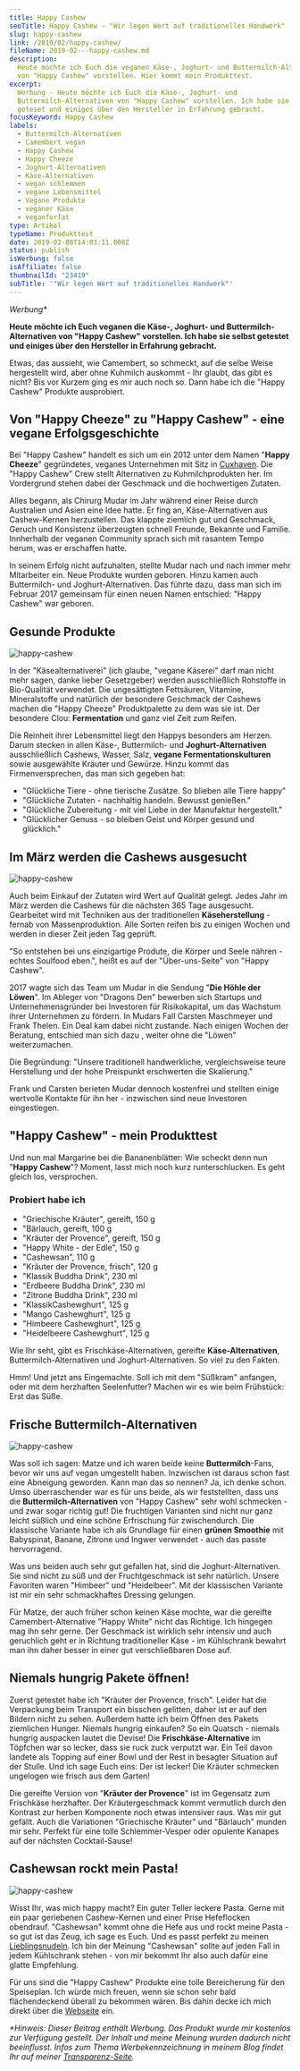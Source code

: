 ```yaml
---
title: Happy Cashew
seoTitle: Happy Cashew - "Wir legen Wert auf traditionelles Handwerk"
slug: happy-cashew
link: /2019/02/happy-cashew/
fileName: 2019-02---happy-cashew.md
description:
  Heute möchte ich Euch die veganen Käse-, Joghurt- und Buttermilch-Alternativen
  von "Happy Cashew" vorstellen. Hier kommt mein Produkttest.
excerpt:
  Werbung - Heute möchte ich Euch die Käse-, Joghurt- und
  Buttermilch-Alternativen von "Happy Cashew" vorstellen. Ich habe sie selbst
  geteset und einiges über den Hersteller in Erfahrung gebracht.
focusKeyword: Happy Cashew
labels:
  - Buttermilch-Alternativen
  - Camembert vegan
  - Happy Cashew
  - Happy Cheeze
  - Joghurt-Alternativen
  - Käse-Alternativen
  - vegan schlemmen
  - vegane Lebensmittel
  - Vegane Produkte
  - veganer Käse
  - veganforfat
type: Artikel
typeName: Produkttest
date: 2019-02-08T14:03:11.000Z
status: publish
isWerbung: false
isAffiliate: false
thumbnailId: "23419"
subTitle: '"Wir legen Wert auf traditionelles Handwerk"'
---
```


<em>Werbung\*</em>

<strong>Heute möchte ich Euch veganen die Käse-, Joghurt- und
Buttermilch-Alternativen von "Happy Cashew" vorstellen. Ich habe sie selbst
getestet und einiges über den Hersteller in Erfahrung gebracht.</strong>

Etwas, das aussieht, wie Camembert, so schmeckt, auf die selbe Weise hergestellt
wird, aber ohne Kuhmilch auskommt - Ihr glaubt, das gibt es nicht? Bis vor
Kurzem ging es mir auch noch so. Dann habe ich die "Happy Cashew" Produkte
ausprobiert.

## Von "Happy Cheeze" zu "Happy Cashew" - eine vegane Erfolgsgeschichte

Bei "Happy Cashew" handelt es sich um ein 2012 unter dem Namen "<strong>Happy
Cheeze</strong>" gegründetes, veganes Unternehmen mit Sitz in
[Cuxhaven](/2019/02/ein-hauch-von-fruehling-in-cuxhaven/). Die "Happy Cashew"
Crew stellt Alternativen zu Kuhmilchprodukten her. Im Vordergrund stehen dabei
der Geschmack und die hochwertigen Zutaten.

Alles begann, als Chirurg Mudar im Jahr während einer Reise durch Australien und
Asien eine Idee hatte. Er fing an, Käse-Alternativen aus Cashew-Kernen
herzustellen. Das klappte ziemlich gut und Geschmack, Geruch und Konsistenz
überzeugten schnell Freunde, Bekannte und Familie. Innherhalb der veganen
Community sprach sich mit rasantem Tempo herum, was er erschaffen hatte.

In seinem Erfolg nicht aufzuhalten, stellte Mudar nach und nach immer mehr
Mitarbeiter ein. Neue Produkte wurden geboren. Hinzu kamen auch Buttermilch- und
Joghurt-Alternativen. Das führte dazu, dass man sich im Februar 2017 gemeinsam
für einen neuen Namen entschied: "Happy Cashew" war geboren.

## Gesunde Produkte

![happy-cashew](http://cardamonchai.com/wp-content/uploads/2019/02/2019-02-08-happy-cashew-4-400x286.jpg "So sehen die Joghurt-Alternativen aus")

In der "Käsealternativerei" (ich glaube, "vegane Käserei" darf man nicht mehr
sagen, danke lieber Gesetzgeber) werden ausschließlich Rohstoffe in Bio-Qualität
verwendet. Die ungesättigten Fettsäuren, Vitamine, Mineralstoffe und natürlich
der besondere Geschmack der Cashews machen die "Happy Cheeze" Produktpalette zu
dem was sie ist. Der besondere Clou: <strong>Fermentation</strong> und ganz viel
Zeit zum Reifen.

Die Reinheit ihrer Lebensmittel liegt den Happys besonders am Herzen. Darum
stecken in allen Käse-, Buttermilch- und <strong>Joghurt-Alternativen</strong>
ausschließlich Cashews, Wasser, Salz, <strong>vegane
Fermentationskulturen</strong> sowie ausgewählte Kräuter und Gewürze. Hinzu
kommt das Firmenversprechen, das man sich gegeben hat:

<ul>
    <li>"Glückliche Tiere - ohne tierische Zusätze. So blieben alle Tiere happy"</li>
    <li>"Glückliche Zutaten - nachhaltig handeln. Bewusst genießen."</li>
    <li>"Glückliche Zubereitung - mit viel Liebe in der Manufaktur hergestellt."</li>
    <li>"Glücklicher Genuss - so bleiben Geist und Körper gesund und glücklich."</li>
</ul>

## Im März werden die Cashews ausgesucht

![happy-cashew](http://cardamonchai.com/wp-content/uploads/2019/02/2019-02-08-happy-cashew-5-400x300.jpg '"Happy White - der Gereifte"')

Auch beim Einkauf der Zutaten wird Wert auf Qualität gelegt. Jedes Jahr im März
werden die Cashews für die nächsten 365 Tage ausgesucht. Gearbeitet wird mit
Techniken aus der traditionellen <strong>Käseherstellung</strong> - fernab von
Massenproduktion. Alle Sorten reifen bis zu einigen Wochen und werden in dieser
Zeit jeden Tag geprüft.

"So entstehen bei uns einzigartige Produte, die Körper und Seele nähren - echtes
Soulfood eben.", heißt es auf der "Über-uns-Seite" von "Happy Cashew".

2017 wagte sich das Team um Mudar in die Sendung "<strong>Die Höhle der
Löwen</strong>". Im Ableger von "Dragons Den" bewerben sich Startups und
Unternehmensgründer bei Investoren für Risikokapital, um das Wachstum ihrer
Unternehmen zu fördern. In Mudars Fall Carsten Maschmeyer und Frank Thelen. Ein
Deal kam dabei nicht zustande. Nach einigen Wochen der Beratung, entschied man
sich dazu , weiter ohne die "Löwen" weiterzumachen.

Die Begründung: "Unsere traditionell handwerkliche, vergleichsweise teure
Herstellung und der hohe Preispunkt erschwerten die Skalierung."

Frank und Carsten berieten Mudar dennoch kostenfrei und stellten einige
wertvolle Kontakte für ihn her - inzwischen sind neue Investoren eingestiegen.

## "Happy Cashew" - mein Produkttest

Und nun mal Margarine bei die Bananenblätter: Wie scheckt denn nun
"<strong>Happy Cashew</strong>"? Moment, lasst mich noch kurz runterschlucken.
Es geht gleich los, versprochen.

### Probiert habe ich

<ul>
    <li>"Griechische Kräuter", gereift, 150 g</li>
    <li>"Bärlauch, gereift, 100 g</li>
    <li>"Kräuter der Provence", gereift, 150 g</li>
    <li>"Happy White - der Edle", 150 g</li>
    <li>"Cashewsan", 110 g</li>
    <li>"Kräuter der Provence, frisch", 120 g</li>
    <li>"Klassik Buddha Drink", 230 ml</li>
    <li>"Erdbeere Buddha Drink", 230 ml</li>
    <li>"Zitrone Buddha Drink", 230 ml</li>
    <li>"KlassikCashewghurt", 125 g</li>
    <li>"Mango Cashewghurt", 125 g</li>
    <li>"Himbeere Cashewghurt", 125 g</li>
    <li>"Heidelbeere Cashewghurt", 125 g</li>
</ul>

Wie Ihr seht, gibt es Frischkäse-Alternativen, gereifte
<strong>Käse-Alternativen</strong>, Buttermilch-Alternativen und
Joghurt-Alternativen. So viel zu den Fakten.

Hmm! Und jetzt ans Eingemachte. Soll ich mit dem "Süßkram" anfangen, oder mit
dem herzhaften Seelenfutter? Machen wir es wie beim Frühstück: Erst das Süße.

## Frische Buttermilch-Alternativen

![happy-cashew](http://cardamonchai.com/wp-content/uploads/2019/02/2019-02-08-happy-cashew-7-400x300.jpg 'Die Buttermilch-Alternativen von "Happy Cashew"')

Was soll ich sagen: Matze und ich waren beide keine
<strong>Buttermilch</strong>-Fans, bevor wir uns auf vegan umgestellt haben.
Inzwischen ist daraus schon fast eine Abneigung geworden. Kann man das so
nennen? Ja, ich denke schon. Umso überraschender war es für uns beide, als wir
feststellten, dass uns die <strong>Buttermilch-Alternativen</strong> von "Happy
Cashew" sehr wohl schmecken - und zwar sogar richtig gut! Die fruchtigen
Varianten sind nicht nur ganz leicht süßlich und eine schöne Erfrischung für
zwischendurch. Die klassische Variante habe ich als Grundlage für einen
<strong>grünen Smoothie</strong> mit Babyspinat, Banane, Zitrone und Ingwer
verwendet - auch das passte hervorragend.

Was uns beiden auch sehr gut gefallen hat, sind die Joghurt-Alternativen. Sie
sind nicht zu süß und der Fruchtgeschmack ist sehr natürlich. Unsere Favoriten
waren "Himbeer" und "Heidelbeer". Mit der klassischen Variante ist mir ein sehr
schmackhaftes Dressing gelungen.

Für Matze, der auch früher schon keinen Käse mochte, war die gereifte
Camembert-Alternative "Happy White" nicht das Richtige. Ich hingegen mag ihn
sehr gerne. Der Geschmack ist wirklich sehr intensiv und auch geruchlich geht er
in Richtung traditioneller Käse - im Kühlschrank bewahrt man ihn daher besser in
einer gut verschließbaren Dose auf.

## Niemals hungrig Pakete öffnen!

Zuerst getestet habe ich "Kräuter der Provence, frisch". Leider hat die
Verpackung beim Transport ein bisschen gelitten, daher ist er auf den Bildern
nicht zu sehen. Außerdem hatte ich beim Öffnen des Pakets ziemlichen Hunger.
Niemals hungrig einkaufen? So ein Quatsch - niemals hungrig auspacken lautet die
Devise! Die <strong>Frischkäse-Alternative</strong> im Töpfchen war so lecker,
dass sie ruck zuck verputzt war. Ein Teil davon landete als Topping auf einer
Bowl und der Rest in besagter Situation auf der Stulle. Und ich sage Euch eins:
Der ist lecker! Die Kräuter schmecken ungelogen wie frisch aus dem Garten!

Die gereifte Version von "<strong>Kräuter der Provence</strong>" ist im
Gegensatz zum Frischkäse herzhafter. Der Kräutergeschmack kommt vermutlich durch
den Kontrast zur herben Komponente noch etwas intensiver raus. Was mir gut
gefällt. Auch die Variationen "Griechische Kräuter" und "Bärlauch" munden mir
sehr. Perfekt für eine tolle Schlemmer-Vesper oder opulente Kanapes auf der
nächsten Cocktail-Sause!

## Cashewsan rockt mein Pasta!

![happy-cashew](http://cardamonchai.com/wp-content/uploads/2019/02/2019-02-08-happy-cashew-6-400x300.jpg 'Happy mit "Cashewsan"')

Wisst Ihr, was mich happy macht? Ein guter Teller leckere Pasta. Gerne mit ein
paar geriebenen Cashew-Kernen und einer Prise Hefeflocken obendrauf. "Cashewsan"
kommt ohne die Hefe aus und rockt meine Pasta - so gut ist das Zeug, ich sage es
Euch. Und es passt perfekt zu meinen
[Lieblingsnudeln](/2017/01/vollkornspaghetti-mit-radicchio-und-cashew-kernen/).
Ich bin der Meinung "Cashewsan" sollte auf jeden Fall in jedem Kühlschrank
stehen - von mir bekommt Ihr also auch dafür eine glatte Empfehlung.

Für uns sind die "Happy Cashew" Produkte eine tolle Bereicherung für den
Speiseplan. Ich würde mich freuen, wenn sie schon sehr bald flächendeckend
überall zu bekommen wären. Bis dahin decke ich mich direkt über die
[Webseite](https://www.happy-cheeze.com/unser-gesamtsortiment) ein.

<em>\*Hinweis: Dieser Beitrag enthält Werbung. Das Produkt wurde mir kostenlos
zur Verfügung gestellt. Der Inhalt und meine Meinung wurden dadurch nicht
beeinflusst. Infos zum Thema Werbekennzeichnung in meinem Blog findet Ihr auf
meiner [Transparenz-Seite](/werbung/). </em>
